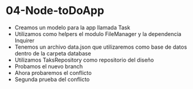 # 04-Node-toDoApp

* Creamos un modelo para la app llamada Task
* Utilizamos como helpers el modulo FileManager y la dependencia Inquirer
* Tenemos un archivo data.json que utilizaremos como base de datos dentro de la carpeta database
* Utilizamos TaksRepository como repositorio del diseño
* Probamos el nuevo branch
* Ahora probaremos el conflicto
* Segunda prueba del conflicto